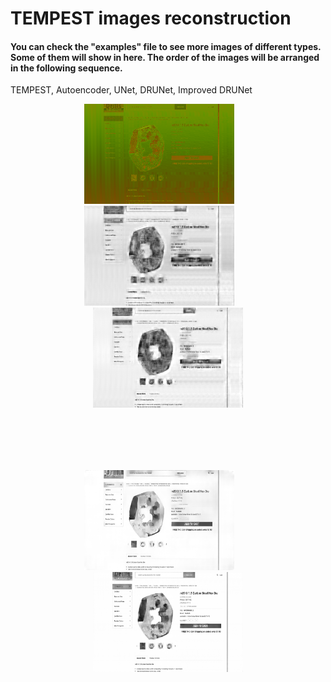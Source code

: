 # TEMPEST images reconstruction

#### You can check the "examples" file to see more images of different types. Some of them will show in here. The order of the images will be arranged in the following sequence.  
TEMPEST, Autoencoder, UNet, DRUNet, Improved DRUNet
<!-- 第一行：三张图片 -->
<div align="center" style="margin-bottom: 80px;">
  <img src="https://github.com/fsy123-qaq/TEMPEST-images-reconstruction/blob/main/examples/e-commerce%20platform%20interface/image1/12905_0std.png?raw=true" alt="原始图像" width="240" height="160" style="margin: 0 20px;">
   &nbsp;&nbsp;&nbsp;&nbsp;&nbsp;&nbsp;
  <img src="https://github.com/fsy123-qaq/TEMPEST-images-reconstruction/blob/main/examples/e-commerce%20platform%20interface/image1/12905_auto_0std.png?raw=true" alt="自动重建" width="240" height="160" style="margin: 0 20px;">
   &nbsp;&nbsp;&nbsp;&nbsp;&nbsp;&nbsp;
  <img src="https://github.com/fsy123-qaq/TEMPEST-images-reconstruction/blob/main/examples/e-commerce%20platform%20interface/image1/12905_UNet_0std.png?raw=true" alt="UNet重建" width="240" height="160" style="margin: 0 20px;">
</div>
 &nbsp;&nbsp;&nbsp;&nbsp;&nbsp;&nbsp;
<!-- 第二行：两张图片对称排列 -->
<div align="center">
  <img src="https://github.com/fsy123-qaq/TEMPEST-images-reconstruction/blob/main/examples/e-commerce%20platform%20interface/image1/12905_DRUNet_0std.png?raw=true" alt="DRUNet重建" width="240" height="160" style="margin: 0 60px;">
   &nbsp;&nbsp;&nbsp;&nbsp;&nbsp;&nbsp;
  <img src="https://github.com/fsy123-qaq/TEMPEST-images-reconstruction/blob/main/examples/e-commerce%20platform%20interface/image1/12905_EMA_0std.png?raw=true" alt="EMA优化" width="240" height="160" style="margin: 0 60px;">
</div>
    
    
    
    


